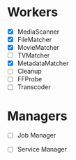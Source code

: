 # Workers

- [x] MediaScanner
- [x] FileMatcher
- [x] MovieMatcher
- [ ] TVMatcher
- [x] MetadataMatcher
- [ ] Cleanup
- [ ] FFProbe
- [ ] Transcoder

# Managers
- [ ] Job Manager
- [ ] Service Manager



